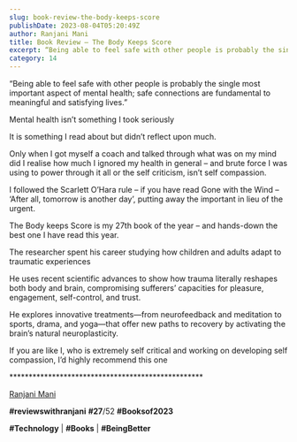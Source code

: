```yaml
---
slug: book-review-the-body-keeps-score
publishDate: 2023-08-04T05:20:49Z
author: Ranjani Mani
title: Book Review – The Body Keeps Score 
excerpt: “Being able to feel safe with other people is probably the single most important aspect of mental health; safe connections are fundamental to meaningful and satisfying lives.” Mental health isn’t something I took seriously It is something I read about but didn’t reflect upon much. Only when I got myself a coach and talked through  ... 
category: 14
---
```


“Being able to feel safe with other people is probably the single most important aspect of mental health; safe connections are fundamental to meaningful and satisfying lives.”

Mental health isn’t something I took seriously

It is something I read about but didn’t reflect upon much.

Only when I got myself a coach and talked through what was on my mind did I realise how much I ignored my health in general – and brute force I was using to power through it all or the self criticism, isn’t self compassion.

I followed the Scarlett O’Hara rule – if you have read Gone with the Wind – ‘After all, tomorrow is another day’, putting away the important in lieu of the urgent.

The Body keeps Score is my 27th book of the year – and hands-down the best one I have read this year.

The researcher spent his career studying how children and adults adapt to traumatic experiences

He uses recent scientific advances to show how trauma literally reshapes both body and brain, compromising sufferers’ capacities for pleasure, engagement, self-control, and trust.

He explores innovative treatments—from neurofeedback and meditation to sports, drama, and yoga—that offer new paths to recovery by activating the brain’s natural neuroplasticity.

If you are like I, who is extremely self critical and working on developing self compassion, I’d highly recommend this one

\*\*\*\*\*\*\*\*\*\*\*\*\*\*\*\*\*\*\*\*\*\*\*\*\*\*\*\*\*\*\*\*\*\*\*\*\*\*\*\*\*\*\*\*\*\*\*\*\*\*

[Ranjani Mani](https://www.linkedin.com/feed/#)

**#reviewswithranjani** **#27**/52 **#Booksof2023**

**#Technology** | **#Books** | **#BeingBetter**